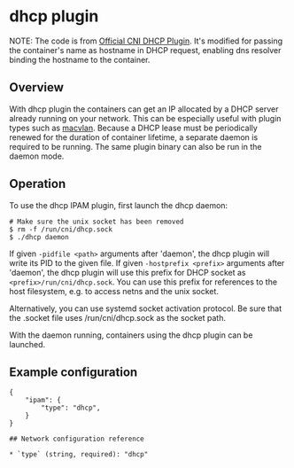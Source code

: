 # dhcp plugin

NOTE: The code is from [Official CNI DHCP Plugin](https://github.com/containernetworking/plugins/tree/master/plugins/ipam/dhcp).  It's modified for passing the container's name as hostname in DHCP request, enabling dns resolver binding the hostname to the container.

## Overview

With dhcp plugin the containers can get an IP allocated by a DHCP server already running on your network.
This can be especially useful with plugin types such as [macvlan](../../main/macvlan/README.md).
Because a DHCP lease must be periodically renewed for the duration of container lifetime, a separate daemon is required to be running.
The same plugin binary can also be run in the daemon mode.

## Operation
To use the dhcp IPAM plugin, first launch the dhcp daemon:

```
# Make sure the unix socket has been removed
$ rm -f /run/cni/dhcp.sock
$ ./dhcp daemon
```

If given `-pidfile <path>` arguments after 'daemon', the dhcp plugin will write
its PID to the given file.
If given `-hostprefix <prefix>` arguments after 'daemon', the dhcp plugin will use this prefix for DHCP socket as `<prefix>/run/cni/dhcp.sock`. You can use this prefix for references to the host filesystem, e.g. to access netns and the unix socket.

Alternatively, you can use systemd socket activation protocol.
Be sure that the .socket file uses /run/cni/dhcp.sock as the socket path.

With the daemon running, containers using the dhcp plugin can be launched.

## Example configuration

```
{
	"ipam": {
		"type": "dhcp",
	}
}

## Network configuration reference

* `type` (string, required): "dhcp"
